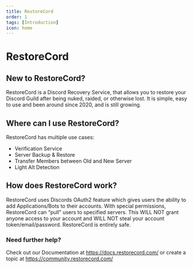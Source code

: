 ```yaml
---
title: RestoreCord
order: 1
tags: [Introduction]
icon: home
---
```


# RestoreCord

## New to RestoreCord?

RestoreCord is a Discord Recovery Service, that allows you to restore your Discord Guild after being nuked, raided, or otherwise lost. It is simple, easy to use and been around since 2020, and is still growing.

## Where can I use RestoreCord?

RestoreCord has multiple use cases:

- Verification Service
- Server Backup & Restore
- Transfer Members between Old and New Server
- Light Alt Detection

## How does RestoreCord work?

RestoreCord uses Discords OAuth2 feature which gives users the ability to add Applications/Bots to their accounts. With special permissions, RestoreCord can “pull” users to specified servers. This WILL NOT grant anyone access to your account and WILL NOT steal your account token/email/password. RestoreCord is entirely safe.

### Need further help?

Check out our Documentation at https://docs.restorecord.com/ or create a topic at https://community.restorecord.com/
